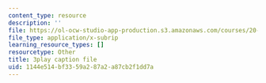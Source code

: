 ```yaml
---
content_type: resource
description: ''
file: https://ol-ocw-studio-app-production.s3.amazonaws.com/courses/20-219-becoming-the-next-bill-nye-writing-and-hosting-the-educational-show-january-iap-2015/1144e514bf3359a287a2a87cb2f1dd7a_kQnA60blp6o.vtt
file_type: application/x-subrip
learning_resource_types: []
resourcetype: Other
title: 3play caption file
uid: 1144e514-bf33-59a2-87a2-a87cb2f1dd7a
---
```

